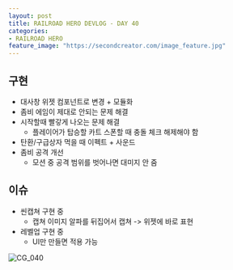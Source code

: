 ```yaml
---
layout: post
title: RAILROAD HERO DEVLOG - DAY 40
categories:
- RAILROAD HERO
feature_image: "https://secondcreator.com/image_feature.jpg"
---
```


## 구현
- 대사창 위젯 컴포넌트로 변경 + 모듈화
- 좀비 에임이 제대로 안되는 문제 해결
- 시작할때 빨갛게 나오는 문제 해결
  - 플레이어가 탑승할 카트 스폰할 때 충돌 체크 해제해야 함
- 탄환/구급상자 먹을 때 이펙트 + 사운드
- 좀비 공격 개선
  - 모션 중 공격 범위를 벗어나면 대미지 안 줌

## 이슈
- 씬캡쳐 구현 중
  - 캡쳐 이미지 알파를 뒤집어서 캡쳐 -> 위젯에 바로 표현
- 레벨업 구현 중
  - UI만 만들면 적용 가능

![CG_040](https://secondcreator.com/blog/imgs/CG_040.PNG)
